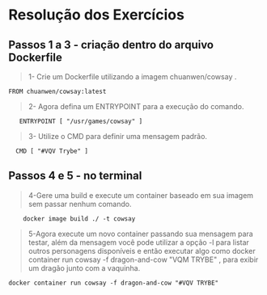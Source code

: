 # Resolução dos Exercícios

## Passos 1 a 3 - criação dentro do arquivo Dockerfile

> 1- Crie um Dockerfile utilizando a imagem chuanwen/cowsay .

```console
FROM chuanwen/cowsay:latest
```

> 2- Agora defina um ENTRYPOINT para a execução do comando.

```console
   ENTRYPOINT [ "/usr/games/cowsay" ]
```

> 3- Utilize o CMD para definir uma mensagem padrão.

```console
  CMD [ "#VQV Trybe" ]
```

## Passos 4 e 5 - no terminal

> 4-Gere uma build e execute um container baseado em sua imagem sem passar nenhum comando.

```console
    docker image build ./ -t cowsay
```

> 5-Agora execute um novo container passando sua mensagem para testar, além da mensagem você pode utilizar a opção -l para listar outros personagens disponíveis e então executar algo como docker container run cowsay -f dragon-and-cow "VQM TRYBE" , para exibir um dragão junto com a vaquinha.

```console
docker container run cowsay -f dragon-and-cow "#VQV TRYBE" 
```
